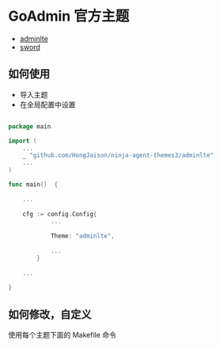 # GoAdmin 官方主题

- [adminlte](https://github.com/HongJaison/ninja-agent-themes3/tree/master/adminlte)
- [sword](https://github.com/HongJaison/ninja-agent-themes3/tree/master/sword)

## 如何使用

- 导入主题
- 在全局配置中设置

```go

package main

import (
	...
	_ "github.com/HongJaison/ninja-agent-themes3/adminlte"
	...
)

func main()  {
	
	...
	
	cfg := config.Config{
    		...
    		
    		Theme: "adminlte",
    		
    		...
    	}
	
	...
 
}

```

## 如何修改，自定义

使用每个主题下面的 Makefile 命令